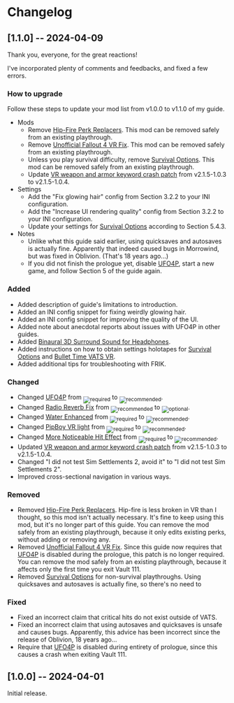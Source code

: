 # Changelog
## [1.1.0] -- 2024-04-09
Thank you, everyone, for the great reactions!

I've incorporated plenty of comments and feedbacks, and fixed a few errors.

### How to upgrade
Follow these steps to update your mod list from v1.0.0 to v1.1.0 of my guide.

* Mods
  * Remove [Hip-Fire Perk Replacers](https://www.nexusmods.com/fallout4/mods/40702).
    This mod can be removed safely from an existing playthrough.
  * Remove [Unofficial Fallout 4 VR Fix](https://www.nexusmods.com/fallout4/mods/47117).
    This mod can be removed safely from an existing playthrough.
  * Unless you play survival difficulty, remove [Survival Options](https://www.nexusmods.com/fallout4/mods/14650).
    This mod can be removed safely from an existing playthrough.
  * Update [VR weapon and armor keyword crash patch](https://www.nexusmods.com/fallout4/mods/79711) from v2.1.5-1.0.3 to
    v2.1.5-1.0.4.
* Settings
    * Add the "Fix glowing hair" config from Section 3.2.2 to your INI configuration.
    * Add the "Increase UI rendering quality" config from Section 3.2.2 to your INI configuration.
    * Update your settings for [Survival Options](https://www.nexusmods.com/fallout4/mods/14650) according to Section
      5.4.3.
* Notes
  * Unlike what this guide said earlier, using quicksaves and autosaves is actually fine.
    Apparently that indeed caused bugs in Morrowind, but was fixed in Oblivion.
    (That's 18 years ago...)
  * If you did not finish the prologue yet, disable [UFO4P](https://www.nexusmods.com/fallout4/mods/4598), start a new
    game, and follow Section 5 of the guide again.

### Added
* Added description of guide's limitations to introduction.
* Added an INI config snippet for fixing weirdly glowing hair.
* Added an INI config snippet for improving the quality of the UI.
* Added note about anecdotal reports about issues with UFO4P in other guides.
* Added [Binaural 3D Surround Sound for Headphones](https://www.nexusmods.com/fallout4/mods/39692).
* Added instructions on how to obtain settings holotapes for
  [Survival Options](https://www.nexusmods.com/fallout4/mods/14650) and
  [Bullet Time VATS VR](https://www.nexusmods.com/fallout4/mods/72502).
* Added additional tips for troubleshooting with FRIK.

### Changed
* Changed [UFO4P](https://www.nexusmods.com/fallout4/mods/4598) from <sub>![required]</sub>
  to <sub>![recommended]</sub>.
* Changed [Radio Reverb Fix](https://www.nexusmods.com/fallout4/mods/16563) from <sub>![recommended]</sub> to
  <sub>![optional]</sub>.
* Changed [Water Enhanced](https://www.nexusmods.com/fallout4/mods/3281) from <sub>![required]</sub> to
  <sub>![recommended]</sub>.
* Changed [PipBoy VR light](https://www.nexusmods.com/fallout4/mods/29245) from <sub>![required]</sub> to
  <sub>![recommended]</sub>.
* Changed [More Noticeable Hit Effect](https://www.nexusmods.com/fallout4/mods/6157) from <sub>![required]</sub> to
  <sub>![recommended]</sub>.
* Updated [VR weapon and armor keyword crash patch](https://www.nexusmods.com/fallout4/mods/79711) from v2.1.5-1.0.3 to
  v2.1.5-1.0.4.
* Changed "I did not test Sim Settlements 2, avoid it" to "I did not test Sim Settlements 2".
* Improved cross-sectional navigation in various ways.

### Removed
* Removed [Hip-Fire Perk Replacers](https://www.nexusmods.com/fallout4/mods/40702).
  Hip-fire is less broken in VR than I thought, so this mod isn't actually necessary.
  It's fine to keep using this mod, but it's no longer part of this guide.
  You can remove the mod safely from an existing playthrough, because it only edits existing perks, without adding or
  removing any.
* Removed [Unofficial Fallout 4 VR Fix](https://www.nexusmods.com/fallout4/mods/47117).
  Since this guide now requires that [UFO4P](https://www.nexusmods.com/fallout4/mods/4598) is disabled during the
  prologue, this patch is no longer required.
  You can remove the mod safely from an existing playthrough, because it affects only the first time you exit Vault 111.
* Removed [Survival Options](https://www.nexusmods.com/fallout4/mods/14650) for non-survival playthroughs.
  Using quicksaves and autosaves is actually fine, so there's no need to

### Fixed
* Fixed an incorrect claim that critical hits do not exist outside of VATS.
* Fixed an incorrect claim that using autosaves and quicksaves is unsafe and causes bugs.
  Apparently, this advice has been incorrect since the release of Oblivion, 18 years ago...
* Require that [UFO4P](https://www.nexusmods.com/fallout4/mods/4598) is disabled during entirety of prologue, since this
  causes a crash when exiting Vault 111.


## [1.0.0] -- 2024-04-01
Initial release.



[required]:    https://img.shields.io/badge/required-red?style=flat-square "required"

[recommended]: https://img.shields.io/badge/recommended-orange?style=flat-square "recommended"

[optional]:    https://img.shields.io/badge/optional-blue?style=flat-square "optional"
